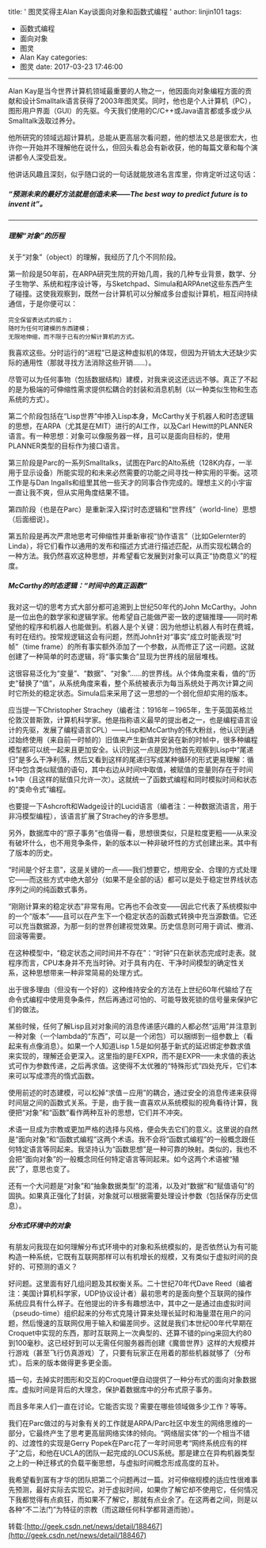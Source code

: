 title: ' 图灵奖得主Alan Kay谈面向对象和函数式编程 '
author: linjin101
tags:
  - 函数式编程
  - 面向对象
  - 图灵
  - Alan Kay
categories:
  - 图灵
date: 2017-03-23 17:46:00
---
Alan Kay是当今世界计算机领域最重要的人物之一，他因面向对象编程方面的贡献和设计Smalltalk语言获得了2003年图灵奖。同时，他也是个人计算机（PC），图形用户界面（GUI）的先驱。今天我们使用的C/C++或Java语言都或多或少从Smalltalk汲取过养分。

他所研究的领域远超计算机，总能从更高层次看问题，他的想法又总是很宏大，也许你一开始并不理解他在说什么，但回头看总会有新收获，他的每篇文章和每个演讲都令人深受启发。

他讲话风趣且深刻，似乎随口说的一句话就能放进名言库里，你肯定听过这句话：
##### “预测未来的最好方法就是创造未来——The best way to predict future is to invent it”。
------------
##### 理解“对象”的历程

关于“对象”（object）的理解，我经历了几个不同阶段。

第一阶段是50年前，在ARPA研究生院的开始几周，我的几种专业背景，数学、分子生物学、系统和程序设计等，与Sketchpad、Simula和ARPAnet这些东西产生了碰撞。这使我观察到，既然一台计算机可以分解成多台虚拟计算机，相互间持续通信，于是你便可以：

    完全保留表达式的威力；
    随时为任何可建模的东西建模；
    无限地伸缩，而不限于已有的分解计算机的方式。

我喜欢这些。分时运行的“进程”已是这种虚拟机的体现，但因为开销太大还缺少实际的通用性（那就寻找方法消除这些开销……）。

尽管可以为任何事物（包括数据结构）建模，对我来说这还远远不够。真正了不起的是为极端的可伸缩性需求提供松耦合的封装和消息机制（以一种类似生物和生态系统的方式）。

第二个阶段包括在“Lisp世界”中掺入Lisp本身，McCarthy关于机器人和时态逻辑的思想，在ARPA（尤其是在MIT）进行的AI工作，以及Carl Hewitt的PLANNER语言。有一种思想：对象可以像服务器一样，且可以是面向目标的，使用PLANNER类型的目标作为接口语言。

第三阶段是Parc的一系列Smalltalks，试图在Parc的Alto系统（128K内存，一半用于显示设备）所能实现的和未来必然需要的功能之间寻找一种实用的平衡。这项工作是与Dan Ingalls和组里其他一些天才的同事合作完成的。理想主义的小宇宙一直让我不爽，但从实用角度结果不错。

第四阶段（也是在Parc）是重新深入探讨时态逻辑和“世界线”（world-line）思想（后面细说）。

第五阶段是再次严肃地思考可伸缩性并重新审视“协作语言”（比如Gelernter的Linda），将它们看作以通用的发布和描述方式进行描述匹配，从而实现松耦合的一种方法。我仍然喜欢这种思想，并希望看它发展到对象可以真正“协商意义”的程度。

##### McCarthy的时态逻辑：“时间中的真正函数”

我对这一切的思考方式大部分都可追溯到上世纪50年代的John McCarthy。John是一位出色的数学家和逻辑学家。他希望自己能做严密一致的逻辑推理——同时希望他的程序和机器人也能做到。机器人是个关键：因为他想让机器人有时在费城，有时在纽约。按常规逻辑这会有问题，然而John针对“事实”成立时能表现“时帧”（time frame）的所有事实额外添加了一个参数，从而修正了这一问题。这就创建了一种简单的时态逻辑，将“事实集合”显现为世界线的层层堆栈。

这很容易泛化为“变量”、“数据”、“对象”……的世界线。从个体角度来看，值的“历史”替换了“值”，从系统角度来看，整个系统被表示为每当系统处于两次计算之间时它所处的稳定状态。Simula后来采用了这一思想的一个弱化但却实用的版本。

应当提一下Christopher Strachey（编者注：1916年－1965年，生于英国英格兰伦敦汉普斯敦，计算机科学家。他是指称语义最早的提出者之一，也是编程语言设计的先驱，发展了编程语言CPL）——Lisp和McCarthy的伟大粉丝，他认识到通过始终使用（来自前一时帧的）旧值来产生新值并安装在新的时帧中，很多种编程模型都可以统一起来且更加安全。认识到这一点是因为他首先观察到Lisp中“尾递归”是多么干净利落，然后又看到这样的尾递归写成某种循环的形式更易理解：循环中包含类似赋值的语句，其中右边从时间t中取值，被赋值的变量则存在于时间t+1中（且这样的赋值只允许一次）。这就统一了函数式编程和同时模拟时间和状态的“类命令式”编程。

也要提一下Ashcroft和Wadge设计的Lucid语言（编者注：一种数据流语言，用于非冯模型编程），该语言扩展了Strachey的许多思想。

另外，数据库中的“原子事务”也值得一看，思想很类似，只是粒度更粗——从来没有破坏什么，也不用竞争条件，新的版本以一种非破坏性的方式创建出来。其中有了版本的历史。

“时间是个好主意”，这是关键的一点——我们想要它，想用安全、合理的方式处理它——而这些方式中绝大部分（如果不是全部的话）都可以是处于稳定世界线状态序列之间的纯函数式事务。

“刚刚计算来的稳定状态”非常有用。它再也不会改变——因此它代表了系统模拟中的一个“版本”——且可以在产生下一个稳定状态的函数式转换中充当源数值。它还可以充当数据源，为那一刻的世界创建视觉效果。历史信息则可用于调试、撤消、回滚等需要。

在这种模型中，“稳定状态之间时间并不存在”：“时钟”只在新状态完成时走表。就程序而言，CPU本身并不充当时钟。对于具有内在、干净时间模型的确定性关系，这种思想带来一种非常简易的处理方式。

出于很多理由（但没有一个好的）这种维持安全的方法在上世纪60年代输给了在命令式编程中使用竞争条件，然后再通过可怕的、可能导致死锁的信号量来保护它们的做法。

某些时候，任何了解Lisp且对对象间的消息传递感兴趣的人都必然“运用”并注意到一种对象（一个lambda的“东西”，可以是一个闭包）可以捆绑到一组参数上（看起来有点像消息）。如果一个人知道Lisp 1.5是如何基于新式的延迟绑定参数求值来实现的，理解还会更深入。这里指的是FEXPR，而不是EXPR——未求值的表达式可作为参数传递，之后再求值。这使得不太优雅的“特殊形式”四处充斥，它们本来可以写成漂亮的惰式函数。

使用前述的时态建模，可以松掉“求值－应用”的耦合，通过安全的消息传递来获得时间层之间的函数式关系。于是，由于我一直喜欢从系统模拟的视角看待计算，我便把“对象”和“函数”看作两种互补的思想，它们并不冲突。

术语一旦成为宗教或更加严格的选择与风格，便会失去它们的意义。这里说的自然是“面向对象”和“函数式编程”这两个术语。我不会将“函数式编程”的一般概念跟任何特定语言等同起来。我坚持认为“函数思想”是一种可靠的映射。类似的，我也不会把“面向对象”的一般概念同任何特定语言等同起来。如今这两个术语被“殖民”了，意思也变了。

还有一个大问题是“对象”和“抽象数据类型”的混淆，以及对“数据”和“赋值语句”的固执。如果真正强化了封装，对象就可以根据需要处理设计参数（包括保存历史信息）。

##### 分布式环境中的对象

有朋友问我现在如何理解分布式环境中的对象和系统模拟的，是否依然认为有可能构造一种系统，它既有互联网那样可以有机增长的规模，又有类似于虚拟时间的良好的、可预测的语义？

好问题。这里面有好几组问题及其权衡关系。二十世纪70年代Dave Reed（编者注：美国计算机科学家，UDP协议设计者）最初思考的是面向整个互联网的操作系统应具有什么样子。在他提出的许多有趣想法中，其中之一是通过由虚拟时间（pseudo-time）组织起来的分布式克隆计算来处理长延时和海量潜在用户的问题，然后慢速的互联网仅用于输入和偏差同步。这就是我们本世纪00年代早期在Croquet中实现的东西，那时互联网上一次典型的、还算不错的ping来回大约80到100毫秒。这已经好到可以无需任何服务器而创建《魔兽世界》这样的大规模并行游戏（甚至飞行仿真游戏）了，只要有玩家正在用着的那些机器就够了（分布式）。后来的版本做得更多更全面。

插一句，去掉实时图形和交互的Croquet便自动提供了一种分布式的面向对象数据库。虚拟时间是背后的大理念，保护着数据库中的分布式原子事务。

而且多年来人们一直在讨论。它能否实现？需要在哪些领域做多少工作？等等。

我们在Parc做过的与对象有关的工作就是ARPA/Parc社区中发生的网络思维的一部分，它最终产生了思考更高层网络实体的倾向。“网络层实体”的一个相当不错的、过渡性的实现是Gerry Popek在Parc花了一年时间思考“网终系统应有的样子”之后，和他在UCLA的团队一起完成的LOCUS系统。那是建立在异构机器类型之上的一种迁移式的负载平衡思想，与虚拟时间概念形成高度的互补。

我希望看到富有才华的团队把第二个问题再过一篇。对可伸缩规模的适应性很难事先预测，最好实际去实现它。对于虚拟时间，如果你了解它却不使用它，任何情况下我都觉得有点疯狂，而如果不了解它，那就有点业余了。在这两者之间，则是以各种“不二法门”为特征的宗教（而这跟任何科学都背道而驰）。

转载:[http://geek.csdn.net/news/detail/188467](http://geek.csdn.net/news/detail/188467)